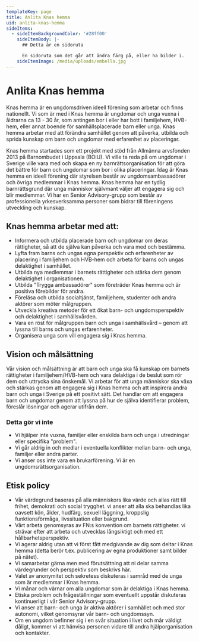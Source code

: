 ```yaml
---
templateKey: page
title: Anlita Knas hemma
uid: anlita-knas-hemma
sideItems:
  - sideItemBackgroundColor: '#28ff00'
    sideItemBody: |-
      ## Detta är en sidoruta

      En sidoruta som det går att ändra färg på, eller ha bilder i.
    sideItemImage: /media/uploads/embella.jpg
---
```


# Anlita Knas hemma

Knas hemma är en ungdomsdriven ideell förening som arbetar och finns nationellt. Vi som är med i Knas hemma är ungdomar och unga vuxna i åldrarna
ca 13 - 30 år, som antingen bor i eller har bott i familjehem, HVB-hem, eller annat boende för samhällsplacerade barn eller unga. Knas hemma arbetar med att
förändra samhället genom att påverka, utbilda och sprida kunskap om barn och ungdomar med erfarenhet av placeringar.

Knas hemma startades som ett projekt med stöd från Allmänna arvsfonden 2013 på Barnombudet i Uppsala (BOiU). Vi ville ta reda på om ungdomar i Sverige ville
vara med och skapa en ny barnrättsorganisation för att göra det bättre för barn och ungdomar som bor i olika placeringar. Idag är Knas hemma en ideell
förening där styrelsen består av ungdomsambassadörer och övriga medlemmar i Knas hemma. Knas hemma har en tydlig barnrättsgrund där unga människor
självmant väljer att engagera sig och blir medlemmar. Vi har en Senior Advisory-grupp som består av professionella yrkesverksamma personer som bidrar
till föreningens utveckling och kunskap.

## Knas hemma arbetar med att:
* Informera och utbilda placerade barn och ungdomar om deras rättigheter, så att de själva kan påverka och vara med och bestämma.
* Lyfta fram barns och ungas egna perspektiv och erfarenheter av placering i familjehem och HVB-hem och arbeta för barns och ungas delaktighet i samhället.
* Utbilda nya medlemmar i barnets rättigheter och stärka dem genom delaktighet i organisationen.
* Utbilda "Trygga ambassadörer" som företräder Knas hemma och är positiva förebilder för andra.
* Föreläsa och utbilda socialtjänst, familjehem, studenter och andra aktörer som möter målgruppen.
* Utveckla kreativa metoder för ett ökat barn- och ungdomsperspektiv och delaktighet i samhällsvården.
* Vara en röst för målgruppen barn och unga i samhällsvård – genom att lyssna till barns och ungas erfarenheter.
* Organisera unga som vill engagera sig i Knas hemma.

## Vision och målsättning

Vår vision och målsättning är att barn och unga ska få kunskap om barnets rättigheter i familjehem/HVB-hem och vara delaktiga i de beslut som rör dem
och uttrycka sina önskemål. Vi arbetar för att unga människor ska växa och stärkas genom att engagera sig i Knas hemma och att inspirera andra barn och
unga i Sverige på ett positivt sätt. Det handlar om att engagera barn och ungdomar genom att lyssna på hur de själva identifierar problem, föreslår
lösningar och agerar utifrån dem.

### Detta gör vi inte

* Vi hjälper inte vuxna, familjer eller enskilda barn och unga i utredningar eller specifika "problem".
* Vi går aldrig in och medlar i eventuella konflikter mellan barn- och unga, familjer eller andra parter.
* Vi anser oss inte vara en brukarförening. Vi är en ungdomsrättsorganisation.

## Etisk policy

* Vår värdegrund baseras på alla människors lika värde och allas rätt till frihet, demokrati och social trygghet. vi anser att alla ska behandlas lika
oavsett kön, ålder, hudfärg, sexuell läggning, kroppslig funktionsförmåga, livssituation eller bakgrund.
* Vårt arbeta genomsyras av FN:s konvention om barnets rättigheter. vi strävar efter att arbeta och utvecklas långsiktigt och med ett hållbarhetsperspektiv.
* Vi agerar aldrig utan att vi först fått medgivande av dig som deltar i Knas hemma (detta berör t.ex. publicering av egna produktioner samt bilder på
nätet).
* Vi samarbetar gärna men med förutsättning att ni delar samma värdegrunder och perspektiv som beskrivs här.
* Valet av anonymitet och sekretess diskuteras i samråd med de unga som är medlemmar i Knas hemma.
* Vi månar och värnar om alla ungdomar som är delaktiga i Knas hemma.
* Etiska problem och frågeställningar som eventuellt uppstår diskuteras kontinuerligt i vår Senior Advisory-grupp.
* Vi anser att barn- och unga är aktiva aktörer i samhället och med stor autonomi, vilket genomsyrar vår barn- och ungdomssyn.
* Om en ungdom befinner sig i en svår situation i livet och mår väldigt dåligt, kommer vi att hänvisa personen vidare till andra hjälporganisation och
kontakter.
